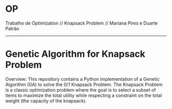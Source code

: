 # OP
Trabalho de Optimization // Knapsack Problem // Mariana Pires e Duarte Patrão

-----------------

# Genetic Algorithm for Knapsack Problem

Overview:
This repository contains a Python implementation of a Genetic Algorithm (GA) to solve the 0/1 Knapsack Problem. The Knapsack Problem is a classic optimization problem where the goal is to select a subset of items to maximize the total utility while respecting a constraint on the total weight (the capacity of the knapsack).
